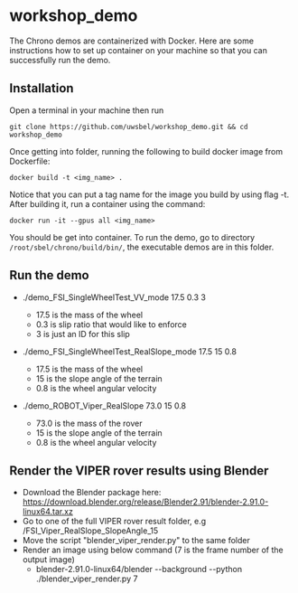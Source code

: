 # workshop_demo
The Chrono demos are containerized with Docker. Here are some instructions how to set up container on your machine so that you can successfully run the demo.

## Installation
Open a terminal in your machine then run 

```git clone https://github.com/uwsbel/workshop_demo.git && cd workshop_demo```

Once getting into folder, running the following to build docker image from Dockerfile:

``` docker build -t <img_name> . ```

Notice that you can put a tag name for the image you build by using flag -t. After building it, run a container using the command:

```docker run -it --gpus all <img_name> ```

You should be get into container. To run the demo, go to directory ``` /root/sbel/chrono/build/bin/```, the executable demos are in this folder.


## Run the demo
- ./demo_FSI_SingleWheelTest_VV_mode 17.5 0.3 3
    - 17.5 is the mass of the wheel
    - 0.3 is slip ratio that would like to enforce
    - 3 is just an ID for this slip

- ./demo_FSI_SingleWheelTest_RealSlope_mode 17.5 15 0.8
    - 17.5 is the mass of the wheel
    - 15 is the slope angle of the terrain
    - 0.8 is the wheel angular velocity

- ./demo_ROBOT_Viper_RealSlope 73.0 15 0.8
    - 73.0 is the mass of the rover
    - 15 is the slope angle of the terrain
    - 0.8 is the wheel angular velocity

## Render the VIPER rover results using Blender
- Download the Blender package here: https://download.blender.org/release/Blender2.91/blender-2.91.0-linux64.tar.xz
- Go to one of the full VIPER rover result folder, e.g /FSI_Viper_RealSlope_SlopeAngle_15
- Move the script "blender_viper_render.py" to the same folder
- Render an image using below command (7 is the frame number of the output image)
    - blender-2.91.0-linux64/blender --background --python ./blender_viper_render.py 7